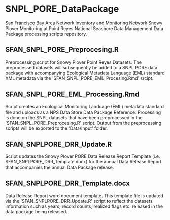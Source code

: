 # SNPL_PORE_DataPackage
San Francisco Bay Area Network Inventory and Monitoring Network Snowy Plover Monitoring at Point Reyes National Seashore Data Management Data Package processing scripts repository.

## SFAN_SNPL_PORE_Preprocesing.R
Preprocessing script for Snowy Plover Point Reyes Datasets.  The preprocessed datasets will subsequently be added to a SNPL PORE data package
with accompanying Ecological Metadata Language (EML) standard XML metadata via the 'SFAN_SNPL_PORE_EML_Procesing.Rmd' srcipt.

## SFAN_SNPL_PORE_EML_Processing.Rmd
Script creates an Ecological Monitoring Landuage (EML) metadata standard file and uploads as a NPS Data Store Data Package Reference. Processing is done on the SNPL datasets that have been preprocessed in the 'SFAN_SNPL_PORE_Preprocesing.R' script. Output from the preprocessing scripts will be exported to the 'Data/Input' folder.

## SFAN_SNPLPORE_DRR_Update.R
Script updates the Snowy Plover PORE Data Release Report Template (i.e. SFAN_SNPLPORE_DRR_Template.docx) for the annual Data Release Report that accompanies the annual Data Package release.

## SFAN_SNPLPORE_DRR_Template.docx
Data Release Report word document template. This template file is updated via the 'SFAN_SNPLPORE_DRR_Update.R' script to reflect the datasets information such as years, record counts, realized flags etc. released in the data package being released.
